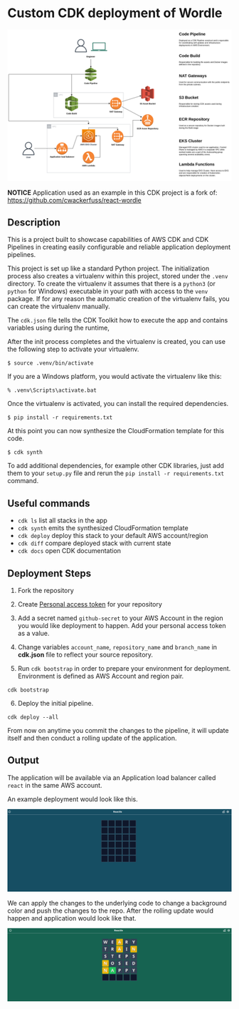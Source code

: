 
# Custom CDK deployment of Wordle

![Infrastructure Diagram](./images/reactle_3.png)

**NOTICE**
Application used as an example in this CDK project is a fork of: https://github.com/cwackerfuss/react-wordle

## Description

This is a project built to showcase capabilities of AWS CDK and CDK Pipelines in creating easily configurable and reliable application deployment pipelines.

This project is set up like a standard Python project.  The initialization
process also creates a virtualenv within this project, stored under the `.venv`
directory.  To create the virtualenv it assumes that there is a `python3`
(or `python` for Windows) executable in your path with access to the `venv`
package. If for any reason the automatic creation of the virtualenv fails,
you can create the virtualenv manually.

The `cdk.json` file tells the CDK Toolkit how to execute the app and contains variables using during the runtime,


After the init process completes and the virtualenv is created, you can use the following
step to activate your virtualenv.

```
$ source .venv/bin/activate
```

If you are a Windows platform, you would activate the virtualenv like this:

```
% .venv\Scripts\activate.bat
```

Once the virtualenv is activated, you can install the required dependencies.

```
$ pip install -r requirements.txt
```

At this point you can now synthesize the CloudFormation template for this code.

```
$ cdk synth
```

To add additional dependencies, for example other CDK libraries, just add
them to your `setup.py` file and rerun the `pip install -r requirements.txt`
command.

## Useful commands

 * `cdk ls`          list all stacks in the app
 * `cdk synth`       emits the synthesized CloudFormation template
 * `cdk deploy`      deploy this stack to your default AWS account/region
 * `cdk diff`        compare deployed stack with current state
 * `cdk docs`        open CDK documentation


## Deployment Steps

1. Fork the repository
2. Create [Personal access token](https://docs.github.com/en/authentication/keeping-your-account-and-data-secure/creating-a-personal-access-token) for your repository

3. Add a secret named `github-secret` to your AWS Account in the region you would like deployment to happen. Add your personal access token as a value.

4. Change variables `account_name`, `repository_name` and `branch_name` in **cdk.json** file to reflect your source repository. 

5. Run `cdk bootstrap` in order to prepare your environment for deployment. Environment is defined as AWS Account and region pair.

```
cdk bootstrap
```
6. Deploy the initial pipeline.

```
cdk deploy --all
```
From now on anytime you commit the changes to the pipeline, it will  update itself and then conduct a rolling update of the application.

## Output

The application will be available via an Application load balancer called `react` in the same AWS account.

An example deployment would look like this.

![Deployment version 1](./images/reactle_1.png)

We can apply the changes to the underlying code to change a background color and push the changes to the repo. After the rolling update would happen and application would look like that.

![Deployment version 2](./images/reactle_2.png)
